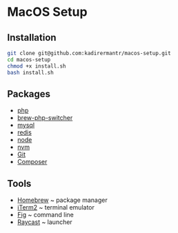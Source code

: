 # MacOS Setup

## Installation

```bash
git clone git@github.com:kadirermantr/macos-setup.git
cd macos-setup
chmod +x install.sh
bash install.sh
```

## Packages

- [php](https://formulae.brew.sh/formula/php)
- [brew-php-switcher](https://formulae.brew.sh/formula/brew-php-switcher)
- [mysql](https://formulae.brew.sh/formula/mysql)
- [redis](https://formulae.brew.sh/formula/redis)
- [node](https://formulae.brew.sh/formula/node)
- [nvm](https://formulae.brew.sh/formula/nvm)
- [Git](https://git-scm.com/)
- [Composer](https://getcomposer.org/)

## Tools

- [Homebrew](https://brew.sh/) ~ package manager
- [iTerm2](https://iterm2.com/) ~ terminal emulator
- [Fig](https://fig.io/) ~ command line
- [Raycast](https://www.raycast.com/) ~ launcher
